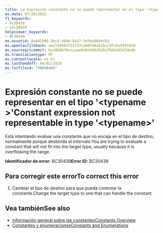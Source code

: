 ```yaml
---
title: La expresión constante no se puede representar en el tipo '<typename>'
ms.date: 07/20/2015
f1_keywords:
- bc30439
- vbc30439
helpviewer_keywords:
- BC30439
ms.assetid: 0a842906-3bc5-4946-8a37-3e3da883ef63
ms.openlocfilehash: aac53960cf22737cab0f48a51bccdfcba9f9f459
ms.sourcegitcommit: bce0586f0cccaae6d6cbd625d5a7b824d1d3de4b
ms.translationtype: MT
ms.contentlocale: es-ES
ms.lasthandoff: 04/02/2019
ms.locfileid: "58836342"
---
```

# <a name="constant-expression-not-representable-in-type-typename"></a><span data-ttu-id="2ccfe-102">Expresión constante no se puede representar en el tipo '\<typename >'</span><span class="sxs-lookup"><span data-stu-id="2ccfe-102">Constant expression not representable in type '\<typename>'</span></span>
<span data-ttu-id="2ccfe-103">Está intentando evaluar una constante que no encaja en el tipo de destino, normalmente porque desborda el intervalo.</span><span class="sxs-lookup"><span data-stu-id="2ccfe-103">You are trying to evaluate a constant that will not fit into the target type, usually because it is overflowing the range.</span></span>  
  
 <span data-ttu-id="2ccfe-104">**Identificador de error:** BC30439</span><span class="sxs-lookup"><span data-stu-id="2ccfe-104">**Error ID:** BC30439</span></span>  
  
## <a name="to-correct-this-error"></a><span data-ttu-id="2ccfe-105">Para corregir este error</span><span class="sxs-lookup"><span data-stu-id="2ccfe-105">To correct this error</span></span>  
  
1.  <span data-ttu-id="2ccfe-106">Cambiar el tipo de destino para que pueda controlar la constante.</span><span class="sxs-lookup"><span data-stu-id="2ccfe-106">Change the target type to one that can handle the constant.</span></span>  
  
## <a name="see-also"></a><span data-ttu-id="2ccfe-107">Vea también</span><span class="sxs-lookup"><span data-stu-id="2ccfe-107">See also</span></span>

- [<span data-ttu-id="2ccfe-108">Información general sobre las constantes</span><span class="sxs-lookup"><span data-stu-id="2ccfe-108">Constants Overview</span></span>](../../../visual-basic/programming-guide/language-features/constants-enums/constants-overview.md)
- [<span data-ttu-id="2ccfe-109">Constantes y enumeraciones</span><span class="sxs-lookup"><span data-stu-id="2ccfe-109">Constants and Enumerations</span></span>](../../../visual-basic/language-reference/constants-and-enumerations.md)
